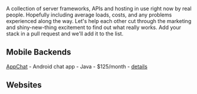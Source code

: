 A collection of server frameworks, APIs and hosting in use right now by real people. Hopefully including average loads, costs, and any problems experienced along the way. Let's help each other cut through the marketing and shiny-new-thing excitement to find out what really works. Add your stack in a pull request and we'll add it to the list.

## Mobile Backends

[AppChat](http://appchat.co) - Android chat app - Java - $125/month - [details](mobile/appchat.md)

## Websites
